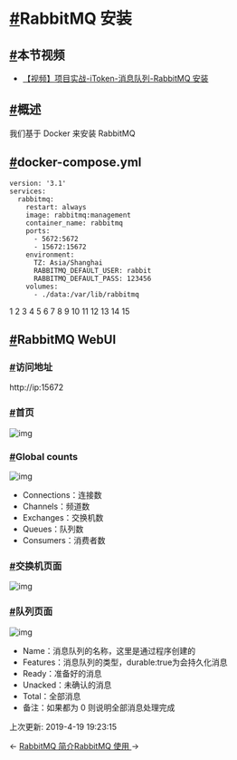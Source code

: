 # [#](https://funtl.com/zh/spring-cloud-itoken-codeing/RabbitMQ-安装.html#rabbitmq-安装)RabbitMQ 安装

## [#](https://funtl.com/zh/spring-cloud-itoken-codeing/RabbitMQ-安装.html#本节视频)本节视频

- [【视频】项目实战-iToken-消息队列-RabbitMQ 安装](https://www.bilibili.com/video/av29725878)

## [#](https://funtl.com/zh/spring-cloud-itoken-codeing/RabbitMQ-安装.html#概述)概述

我们基于 Docker 来安装 RabbitMQ

## [#](https://funtl.com/zh/spring-cloud-itoken-codeing/RabbitMQ-安装.html#docker-compose-yml)docker-compose.yml

```text
version: '3.1'
services:
  rabbitmq:
    restart: always
    image: rabbitmq:management
    container_name: rabbitmq
    ports:
      - 5672:5672
      - 15672:15672
    environment:
      TZ: Asia/Shanghai
      RABBITMQ_DEFAULT_USER: rabbit
      RABBITMQ_DEFAULT_PASS: 123456
    volumes:
      - ./data:/var/lib/rabbitmq
```

1
2
3
4
5
6
7
8
9
10
11
12
13
14
15

## [#](https://funtl.com/zh/spring-cloud-itoken-codeing/RabbitMQ-安装.html#rabbitmq-webui)RabbitMQ WebUI

### [#](https://funtl.com/zh/spring-cloud-itoken-codeing/RabbitMQ-安装.html#访问地址)访问地址

http://ip:15672

### [#](https://funtl.com/zh/spring-cloud-itoken-codeing/RabbitMQ-安装.html#首页)首页

![img](https://funtl.com/assets/Lusifer2018050122030001.png)

### [#](https://funtl.com/zh/spring-cloud-itoken-codeing/RabbitMQ-安装.html#global-counts)Global counts

![img](https://funtl.com/assets/Lusifer2018050122030002.png)

- Connections：连接数
- Channels：频道数
- Exchanges：交换机数
- Queues：队列数
- Consumers：消费者数

### [#](https://funtl.com/zh/spring-cloud-itoken-codeing/RabbitMQ-安装.html#交换机页面)交换机页面

![img](https://funtl.com/assets/Lusifer2018050122030003.png)

### [#](https://funtl.com/zh/spring-cloud-itoken-codeing/RabbitMQ-安装.html#队列页面)队列页面

![img](https://funtl.com/assets/Lusifer2018050122030004.png)

- Name：消息队列的名称，这里是通过程序创建的
- Features：消息队列的类型，durable:true为会持久化消息
- Ready：准备好的消息
- Unacked：未确认的消息
- Total：全部消息
- 备注：如果都为 0 则说明全部消息处理完成

上次更新: 2019-4-19 19:23:15

← [RabbitMQ 简介](https://funtl.com/zh/spring-cloud-itoken-codeing/RabbitMQ-简介.html)[RabbitMQ 使用 ](https://funtl.com/zh/spring-cloud-itoken-codeing/RabbitMQ-使用.html)→